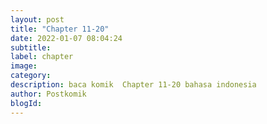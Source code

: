 ```yaml
---
layout: post 
title: "Chapter 11-20"
date: 2022-01-07 08:04:24
subtitle: 
label: chapter
image: 
category: 
description: baca komik  Chapter 11-20 bahasa indonesia 
author: Postkomik
blogId: 
---
```

